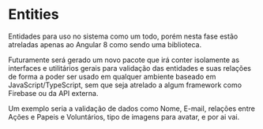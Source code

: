 Entities
========

Entidades para uso no sistema como um todo, porém nesta fase estão atreladas apenas ao Angular 8 como sendo uma biblioteca.

Futuramente será gerado um novo pacote que irá conter isolamente as interfaces e utilitários gerais para validação das entidades e suas relações de forma a poder ser usado em qualquer ambiente baseado em JavaScript/TypeScript, sem que seja atrelado a algum framework como Firebase ou da API externa.

Um exemplo seria a validação de dados como Nome, E-mail, relações entre Ações e Papeis e Voluntários, tipo de imagens para avatar, e por ai vai.